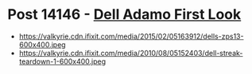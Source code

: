 # Post 14146 - [Dell Adamo First Look](https://www.ifixit.com/News/14146/dell-adamo-first-look)

- https://valkyrie.cdn.ifixit.com/media/2015/02/05163912/dells-zps13-600x400.jpeg
- https://valkyrie.cdn.ifixit.com/media/2010/08/05152403/dell-streak-teardown-1-600x400.jpeg
